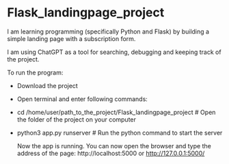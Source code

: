 # Flask_landingpage_project
I am learning programming (specifically Python and Flask) by building a simple landing page with a subscription form.

I am using ChatGPT as a tool for searching, debugging and keeping track of
the project.

To run the program:
* Download the project
* Open terminal and enter following commands:
* cd /home/user/path_to_the_project/Flask_landingpage_project # Open the folder of the project on your computer
* python3 app.py runserver # Run the python command to start the server

  Now the app is running.
  You can now open the browser and type the address of the page:
  http://localhost:5000 or http://127.0.0.1:5000/
